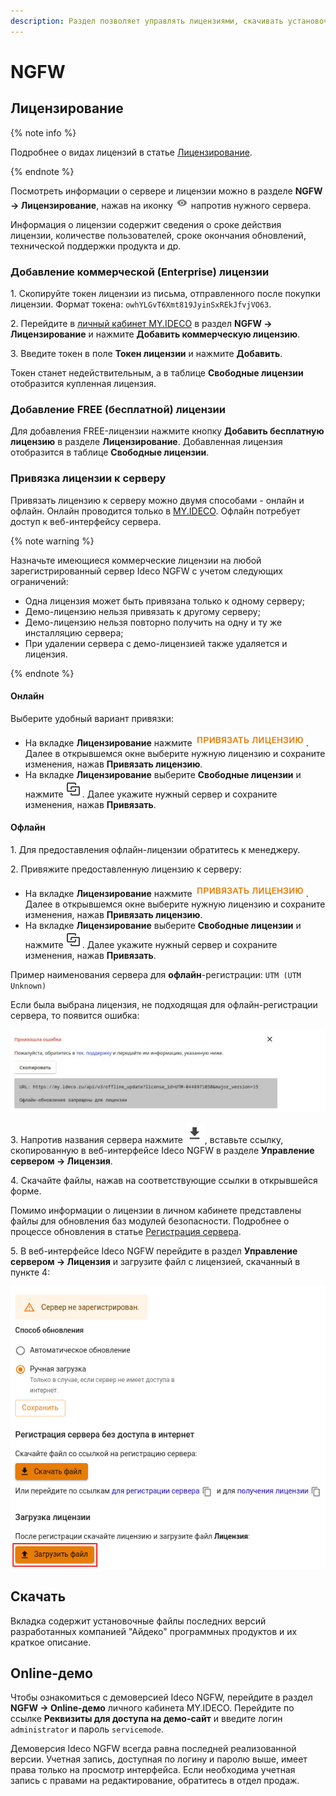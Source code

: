 ```yaml
---
description: Раздел позволяет управлять лицензиями, скачивать установочные файлы продуктов компании "Айдеко", переходить в режим online-демо и настройка офлайн-лицензирования.
---
```


# NGFW

## Лицензирование

{% note info %}

Подробнее о видах лицензий в статье [Лицензирование](../ngfw/general/license.md).

{% endnote %}

Посмотреть информации о сервере и лицензии можно в разделе **NGFW -> Лицензирование**, нажав на иконку ![](../_images/icon-eye.png) напротив нужного сервера.

Информация о лицензии содержит сведения о сроке действия лицензии, количестве пользователей, сроке окончания обновлений, технической поддержки продукта и др.

### Добавление коммерческой (Enterprise) лицензии

1\. Скопируйте токен лицензии из письма, отправленного после покупки лицензии. Формат токена: `owhYLGvT6Xmt819JyinSxREkJfvjVO63`. 

2\. Перейдите в [личный кабинет MY.IDECO](https://my.ideco.ru/) в раздел **NGFW -> Лицензирование** и нажмите **Добавить коммерческую лицензию**.

3\. Введите токен в поле **Токен лицензии** и нажмите **Добавить**. 

Токен станет недействительным, а в таблице **Свободные лицензии** отобразится купленная лицензия.

### Добавление FREE (бесплатной) лицензии

Для добавления FREE-лицензии нажмите кнопку **Добавить бесплатную лицензию** в разделе **Лицензирование**. Добавленная лицензия отобразится в таблице **Свободные лицензии**.

### Привязка лицензии к серверу

Привязать лицензию к серверу можно двумя способами - онлайн и офлайн. Онлайн проводится только в [MY.IDECO](https://my.ideco.ru/). Офлайн потребует доступ к веб-интерфейсу сервера.

{% note warning %}

Назначьте имеющиеся коммерческие лицензии на любой зарегистрированный сервер Ideco NGFW с учетом следующих ограничений:

* Одна лицензия может быть привязана только к одному серверу;
* Демо-лицензию нельзя привязать к другому серверу;
* Демо-лицензию нельзя повторно получить на одну и ту же инсталляцию сервера;
* При удалении сервера с демо-лицензией также удаляется и лицензия.

{% endnote %}

#### Онлайн

Выберите удобный вариант привязки:

* На вкладке **Лицензирование** нажмите ![](../_images/icon-lk1.png). Далее в открывшемся окне выберите нужную лицензию и сохраните изменения, нажав **Привязать лицензию**.
* На вкладке **Лицензирование** выберите **Свободные лицензии** и нажмите ![](../_images/icon-lk.png). Далее укажите нужный сервер и сохраните изменения, нажав **Привязать**.

#### Офлайн

1\. Для предоставления офлайн-лицензии обратитесь к менеджеру.

2\. Привяжите предоставленную лицензию к серверу:

* На вкладке **Лицензирование** нажмите ![](../_images/icon-lk1.png). Далее в открывшемся окне выберите нужную лицензию и сохраните изменения, нажав **Привязать лицензию**.
* На вкладке **Лицензирование** выберите **Свободные лицензии** и нажмите ![](../_images/icon-lk.png). Далее укажите нужный сервер и сохраните изменения, нажав **Привязать**.

Пример наименования сервера для **офлайн**-регистрации: `UTM (UTM Unknown)`

Если была выбрана лицензия, не подходящая для офлайн-регистрации сервера, то появится ошибка:

![](../_images/initial-setup13.png)

3\. Напротив названия сервера нажмите ![](../_images/icon-download.png), вставьте ссылку, скопированную в веб-интерфейсе Ideco NGFW в разделе **Управление сервером -> Лицензия**.

4\. Скачайте файлы, нажав на соответствующие ссылки в открывшейся форме.

Помимо информации о лицензии в личном кабинете представлены файлы для обновления баз модулей безопасности. Подробнее о процессе обновления в статье [Регистрация сервера](../ngfw/installation/server-registration.md#offlain-registraciya).

5\. В веб-интерфейсе Ideco NGFW перейдите в раздел **Управление сервером -> Лицензия** и загрузите файл с лицензией, скачанный в пункте 4:

![](../_images/license2.png)

## Скачать

Вкладка содержит установочные файлы последних версий разработанных компанией "Айдеко" программных продуктов и их краткое описание.

## Online-демо

Чтобы ознакомиться с демоверсией Ideco NGFW, перейдите в раздел **NGFW -> Online-демо** личного кабинета MY.IDECO. Перейдите по ссылке **Реквизиты для доступа на демо-сайт** и введите логин `administrator` и пароль `servicemode`.

Демоверсия Ideco NGFW всегда равна последней реализованной версии. Учетная запись, доступная по логину и паролю выше, имеет права только на просмотр интерфейса. Если необходима учетная запись с правами на редактирование, обратитесь в отдел продаж.
